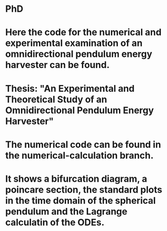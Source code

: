 # PhD
# Here the code for the numerical and experimental examination of an omnidirectional pendulum energy harvester can be found.
#
# Thesis: "An Experimental and Theoretical Study of an Omnidirectional Pendulum Energy Harvester"
#
#
# The numerical code can be found in the numerical-calculation branch.
# It shows a bifurcation diagram, a poincare section, the standard plots in the time domain of the spherical pendulum and the Lagrange calculatin of the ODEs.
